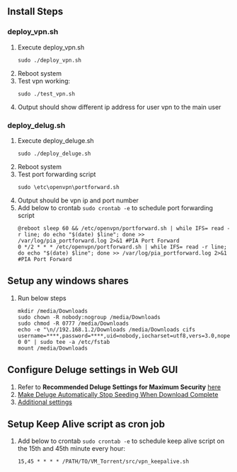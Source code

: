 ## Install Steps

### deploy_vpn.sh
1. Execute deploy_vpn.sh 
    ```
    sudo ./deploy_vpn.sh
    ````
2. Reboot system
3. Test vpn working: 
    ```
    sudo ./test_vpn.sh
    ```
4. Output should show different ip address for user vpn to the main user

### deploy_delug.sh
1. Execute deploy_deluge.sh 
    ```
    sudo ./deploy_deluge.sh
    ```
2. Reboot system
3. Test port forwarding script
    ```
    sudo \etc\openvpn\portforward.sh
    ```
4. Output should be vpn ip and port number
5. Add below to crontab `sudo crontab -e` to schedule port forwarding script
    ```
    @reboot sleep 60 && /etc/openvpn/portforward.sh | while IFS= read -r line; do echo "$(date) $line"; done >> /var/log/pia_portforward.log 2>&1 #PIA Port Forward
    0 */2 * * * /etc/openvpn/portforward.sh | while IFS= read -r line; do echo "$(date) $line"; done >> /var/log/pia_portforward.log 2>&1 #PIA Port Forward
    ```

## Setup any windows shares
1. Run below steps
    ```
    mkdir /media/Downloads
    sudo chown -R nobody:nogroup /media/Downloads
    sudo chmod -R 0777 /media/Downloads
    echo -e "\n//192.168.1.2/Downloads /media/Downloads cifs username=****,password=****,uid=nobody,iocharset=utf8,vers=3.0,noperm 0 0" | sudo tee -a /etc/fstab
    mount /media/Downloads
    ```

## Configure Deluge settings in Web GUI

1. Refer to **Recommended Deluge Settings for Maximum Security** [here](https://www.htpcguides.com/configure-deluge-for-vpn-split-tunneling-ubuntu-16-04/)
2. [Make Deluge Automatically Stop Seeding When Download Complete](https://www.htpcguides.com/make-deluge-automatically-stop-seeding-download-complete/)
3. [Additional settings](https://github.com/so3n/VM_Torrent/tree/master/doc/img)

## Setup Keep Alive script as cron job

1. Add below to crontab `sudo crontab -e` to schedule keep alive script on the 15th and 45th minute every hour:
    ```
    15,45 * * * * /PATH/TO/VM_Torrent/src/vpn_keepalive.sh
    ```


